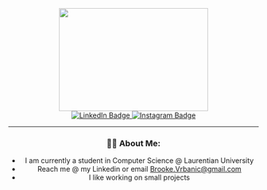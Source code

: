 <div id="header" align="center">
    <image src="https://media.giphy.com/media/wvQIqJyNBOCjK/giphy.gif?cid=790b76119un0xu98wdzm39m4r7oh85p26rw6tlntqwontego&ep=v1_gifs_search&rid=giphy.gif&ct=g" width="300" height="207"
</div>

<div id="badges">
    <a href="www.linkedin.com/in/brooke-vrbanic-01b2652ba">
        <img src="https://img.shields.io/badge/LinkedIn-blue?style=for-the-badge&logo=linkedin&logoColor=white" alt="LinkedIn Badge"/>
    </a>
    <a href="https://www.instagram.com/brooke_vrbanic/">
        <img src="https://img.shields.io/badge/Instagram-pink?style=for-the-badge&logo=instagram&logoColor=white" alt="Instagram Badge"/>
    </a>
    
--- 
       
### :woman_technologist: About Me:
- I am currently a student in Computer Science @ Laurentian University
- Reach me @ my Linkedin or email Brooke.Vrbanic@gmail.com
- I like working on small projects 

    


<!---
BRVZBABB/BRVZBABB is a ✨ special ✨ repository because its `README.md` (this file) appears on your GitHub profile.
You can click the Preview link to take a look at your changes.
--->
